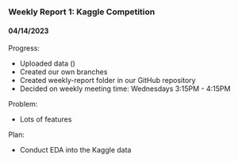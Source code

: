 ### Weekly Report 1: Kaggle Competition
#### 04/14/2023

Progress:
- Uploaded data ()
- Created our own branches
- Created weekly-report folder in our GitHub repository
- Decided on weekly meeting time: Wednesdays 3:15PM - 4:15PM

Problem:
- Lots of features

Plan:
- Conduct EDA into the Kaggle data
